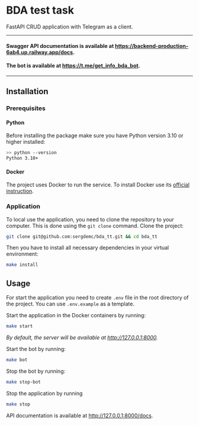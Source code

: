 # BDA test task
FastAPI CRUD application with Telegram as a client.
___
#### Swagger API documentation is available at https://backend-production-6ab4.up.railway.app/docs.

#### The bot is available at https://t.me/get_info_bda_bot.
___

## Installation

### Prerequisites

#### Python

Before installing the package make sure you have Python version 3.10 or higher installed:

```bash
>> python --version
Python 3.10+
```

#### Docker

The project uses Docker to run the service. To install Docker use its [official instruction](https://docs.docker.com/get-docker/).

### Application

To local use the application, you need to clone the repository to your computer. This is done using the `git clone` command. Clone the project:

```bash
git clone git@github.com:sergdemc/bda_tt.git && cd bda_tt
```

Then you have to install all necessary dependencies in your virtual environment:

```bash
make install
```

## Usage

For start the application you need to create `.env` file in the root directory of the project. You can use `.env.example` as a template.

Start the application in the Docker containers by running:
```bash
make start
```
_By default, the server will be available at http://127.0.0.1:8000._

Start the bot by running:
```bash
make bot
```
Stop the bot by running:
```bash
make stop-bot
```

Stop the application by running
```bash
make stop
```

API documentation is available at http://127.0.0.1:8000/docs.
